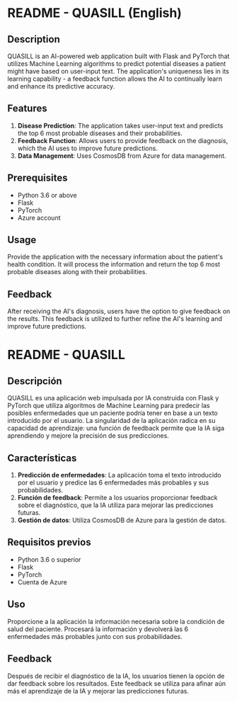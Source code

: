 # README - QUASILL (English)

## Description

QUASILL is an AI-powered web application built with Flask and PyTorch that utilizes Machine Learning algorithms to predict potential diseases a patient might have based on user-input text. The application's uniqueness lies in its learning capability - a feedback function allows the AI to continually learn and enhance its predictive accuracy.

## Features

1. **Disease Prediction**: The application takes user-input text and predicts the top 6 most probable diseases and their probabilities.
2. **Feedback Function**: Allows users to provide feedback on the diagnosis, which the AI uses to improve future predictions.
3. **Data Management**: Uses CosmosDB from Azure for data management.

## Prerequisites

- Python 3.6 or above
- Flask
- PyTorch
- Azure account

## Usage

Provide the application with the necessary information about the patient's health condition. It will process the information and return the top 6 most probable diseases along with their probabilities.

## Feedback

After receiving the AI's diagnosis, users have the option to give feedback on the results. This feedback is utilized to further refine the AI's learning and improve future predictions.

# README - QUASILL

## Descripción

QUASILL es una aplicación web impulsada por IA construida con Flask y PyTorch que utiliza algoritmos de Machine Learning para predecir las posibles enfermedades que un paciente podría tener en base a un texto introducido por el usuario. La singularidad de la aplicación radica en su capacidad de aprendizaje: una función de feedback permite que la IA siga aprendiendo y mejore la precisión de sus predicciones.

## Características

1. **Predicción de enfermedades**: La aplicación toma el texto introducido por el usuario y predice las 6 enfermedades más probables y sus probabilidades.
2. **Función de feedback**: Permite a los usuarios proporcionar feedback sobre el diagnóstico, que la IA utiliza para mejorar las predicciones futuras.
3. **Gestión de datos**: Utiliza CosmosDB de Azure para la gestión de datos.

## Requisitos previos

- Python 3.6 o superior
- Flask
- PyTorch
- Cuenta de Azure

## Uso

Proporcione a la aplicación la información necesaria sobre la condición de salud del paciente. Procesará la información y devolverá las 6 enfermedades más probables junto con sus probabilidades.

## Feedback

Después de recibir el diagnóstico de la IA, los usuarios tienen la opción de dar feedback sobre los resultados. Este feedback se utiliza para afinar aún más el aprendizaje de la IA y mejorar las predicciones futuras.

